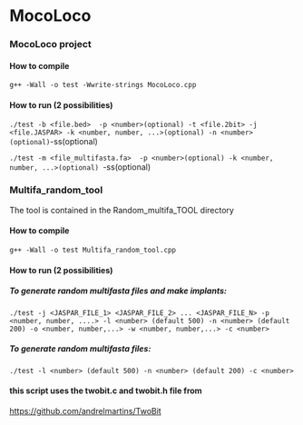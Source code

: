 # MocoLoco

### MocoLoco project

#### How to compile

`g++ -Wall -o test -Wwrite-strings MocoLoco.cpp`

#### How to run (2 possibilities)

`./test -b <file.bed>  -p <number>(optional) -t <file.2bit> -j <file.JASPAR> -k <number, number, ...>(optional) -n <number> (optional)`-ss(optional)

`./test -m <file_multifasta.fa>  -p <number>(optional) -k <number, number, ...>(optional) `-ss(optional)

### Multifa_random_tool

The tool is contained in the Random_multifa_TOOL directory

#### How to compile

`g++ -Wall -o test Multifa_random_tool.cpp`

#### How to run (2 possibilities)

##### To generate random multifasta files and make implants:

`./test -j <JASPAR_FILE_1> <JASPAR_FILE_2> ... <JASPAR_FILE_N> -p <number, number, ....> -l <number> (default 500) -n <number> (default 200) -o <number, number,...> -w <number, number,...> -c <number>` 

##### To generate random multifasta files:

`./test -l <number> (default 500) -n <number> (default 200) -c <number>` 

#### this script uses the twobit.c and twobit.h file from
https://github.com/andrelmartins/TwoBit 

